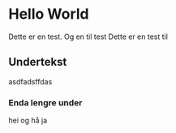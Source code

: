 # Hello World

Dette er en test. Og en til test
Dette er en test til

## Undertekst

asdfadsffdas

### Enda lengre under

hei og hå ja
